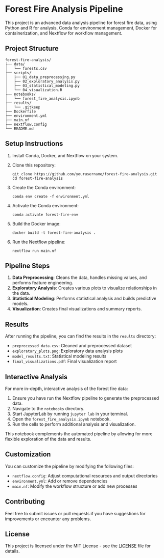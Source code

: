 # Forest Fire Analysis Pipeline

This project is an advanced data analysis pipeline for forest fire data, using Python and R for analysis, Conda for environment management, Docker for containerization, and Nextflow for workflow management.

## Project Structure

```
forest-fire-analysis/
├── data/
│   └── forests.csv
├── scripts/
│   ├── 01_data_preprocessing.py
│   ├── 02_exploratory_analysis.py
│   ├── 03_statistical_modeling.py
│   └── 04_visualization.R
├── notebooks/
│   └── forest_fire_analysis.ipynb
├── results/
│   └── .gitkeep
├── Dockerfile
├── environment.yml
├── main.nf
├── nextflow.config
└── README.md
```

## Setup Instructions

1. Install Conda, Docker, and Nextflow on your system.

2. Clone this repository:
   ```
   git clone https://github.com/yourusername/forest-fire-analysis.git
   cd forest-fire-analysis
   ```

3. Create the Conda environment:
   ```
   conda env create -f environment.yml
   ```

4. Activate the Conda environment:
   ```
   conda activate forest-fire-env
   ```

5. Build the Docker image:
   ```
   docker build -t forest-fire-analysis .
   ```

6. Run the Nextflow pipeline:
   ```
   nextflow run main.nf
   ```

## Pipeline Steps

1. **Data Preprocessing**: Cleans the data, handles missing values, and performs feature engineering.
2. **Exploratory Analysis**: Creates various plots to visualize relationships in the data.
3. **Statistical Modeling**: Performs statistical analysis and builds predictive models.
4. **Visualization**: Creates final visualizations and summary reports.

## Results

After running the pipeline, you can find the results in the `results` directory:

- `preprocessed_data.csv`: Cleaned and preprocessed dataset
- `exploratory_plots.png`: Exploratory data analysis plots
- `model_results.txt`: Statistical modeling results
- `final_visualizations.pdf`: Final visualization report

## Interactive Analysis

For more in-depth, interactive analysis of the forest fire data:

1. Ensure you have run the Nextflow pipeline to generate the preprocessed data.
2. Navigate to the `notebooks` directory.
3. Start JupyterLab by running `jupyter lab` in your terminal.
4. Open the `forest_fire_analysis.ipynb` notebook.
5. Run the cells to perform additional analysis and visualization.

This notebook complements the automated pipeline by allowing for more flexible exploration of the data and results.

## Customization

You can customize the pipeline by modifying the following files:

- `nextflow.config`: Adjust computational resources and output directories
- `environment.yml`: Add or remove dependencies
- `main.nf`: Modify the workflow structure or add new processes

## Contributing

Feel free to submit issues or pull requests if you have suggestions for improvements or encounter any problems.

## License

This project is licensed under the MIT License - see the [LICENSE](LICENSE) file for details.